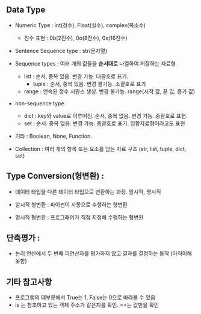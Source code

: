 ## Data Type

  - Numeric Type : int(정수), Float(실수), complex(복소수)
	- 진수 표현 : 0b(2진수), 0o(8진수), 0x(16진수)

- Sentence Sequence type : str(문자열)

- Sequence types : 여러 개의 값들을 **순서대로** 나열하여 저장하는 자료형
	- list : 순서, 중복 있음. 변경 가능. 대괄호로 표기.
		- tuple : 순서, 중복 있음. 변경 불가능. 소괄호로 표기
	- range : 연속된 정수 시퀀스 생성. 변경 불가능. range(시작 값, 끝 값, 증가 값)

- non-sequence type
	- dict : key와 value로 이루어짐. 순서, 중복 없음. 변경 가능. 중괄호로 표현. 
	- set : 순서. 중복 없음. 변경 가능. 중괄호로 표기. 집합자료형이라고도 표현
- 기타 : Boolean, None, Function.
- Collection : 여러 개의 항목 또는 요소를 담는 자료 구조 (str, list, tuple, dict, set)

## Type Conversion(형변환) : 
- 데이터 타입을 다른 데이터 타입으로 변환하는 과정. 암시적, 명시적 

- 암시적 형변환 : 파이썬이 자동으로 수행하는 형변환
- 명시적 형변환 : 프로그래머가 직접 지정해 수행하는 형변환

## 단축평가 : 
- 논리 연산에서 두 번째 피연산자를 평가하지 않고 결과를 결정하는 동작 (아직이해못함)

## 기타 참고사항

- 프로그램의 대부분에서 True는 1, False는 0으로 바라볼 수 있음
- is 는 참조하고 있는 객체 주소가 같은지를 확인. ==는 값만을 확인